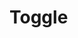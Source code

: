 # Toggle

<DemoContainer>
  <y-toggle label="hello" :model-value='true' :required="true"></y-toggle>
</DemoContainer>
